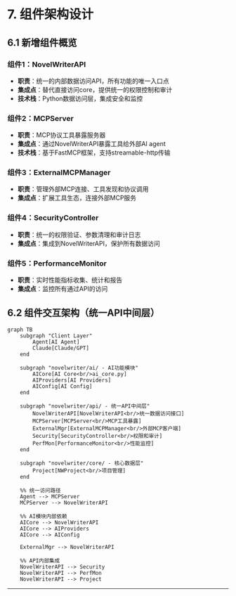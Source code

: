 # 7. 组件架构设计

## 6.1 新增组件概览

### 组件1：NovelWriterAPI
- **职责**：统一的内部数据访问API，所有功能的唯一入口点
- **集成点**：替代直接访问core，提供统一的权限控制和审计
- **技术栈**：Python数据访问层，集成安全和监控

### 组件2：MCPServer  
- **职责**：MCP协议工具暴露服务器
- **集成点**：通过NovelWriterAPI暴露工具给外部AI agent
- **技术栈**：基于FastMCP框架，支持streamable-http传输

### 组件3：ExternalMCPManager
- **职责**：管理外部MCP连接、工具发现和协议调用
- **集成点**：扩展工具生态，连接外部MCP服务

### 组件4：SecurityController
- **职责**：统一的权限验证、参数清理和审计日志
- **集成点**：集成到NovelWriterAPI，保护所有数据访问

### 组件5：PerformanceMonitor
- **职责**：实时性能指标收集、统计和报告
- **集成点**：监控所有通过API的访问

## 6.2 组件交互架构（统一API中间层）

```mermaid
graph TB
    subgraph "Client Layer"
        Agent[AI Agent]
        Claude[Claude/GPT]
    end
    
    subgraph "novelwriter/ai/ - AI功能模块"
        AICore[AI Core<br/>ai_core.py]
        AIProviders[AI Providers]
        AIConfig[AI Config]
    end
    
    subgraph "novelwriter/api/ - 统一API中间层"
        NovelWriterAPI[NovelWriterAPI<br/>统一数据访问接口]
        MCPServer[MCPServer<br/>MCP工具暴露]
        ExternalMgr[ExternalMCPManager<br/>外部MCP客户端]
        Security[SecurityController<br/>权限和审计]
        PerfMon[PerformanceMonitor<br/>性能监控]
    end
    
    subgraph "novelwriter/core/ - 核心数据层"
        Project[NWProject<br/>项目管理]
    end
    
    %% 统一访问路径
    Agent --> MCPServer
    MCPServer --> NovelWriterAPI
    
    %% AI模块内部依赖
    AICore --> NovelWriterAPI
    AICore --> AIProviders
    AICore --> AIConfig
    
    ExternalMgr --> NovelWriterAPI
    
    %% API内部集成
    NovelWriterAPI --> Security
    NovelWriterAPI --> PerfMon
    NovelWriterAPI --> Project
```

---
